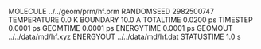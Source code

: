 MOLECULE    ../../geom/prm/hf.prm
RANDOMSEED             2982500747
TEMPERATURE                 0.0 K
BOUNDARY                   10.0 A
TOTALTIME               0.0200 ps
TIMESTEP                0.0001 ps
GEOMTIME                0.0001 ps
ENERGYTIME              0.0001 ps
GEOMOUT      ../../data/md/hf.xyz
ENERGYOUT    ../../data/md/hf.dat
STATUSTIME                  1.0 s
